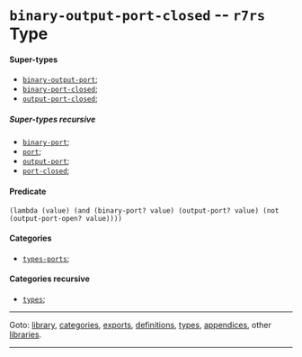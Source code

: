 

<a id='type__r7rs__binary-output-port-closed'></a>

# `binary-output-port-closed` -- `r7rs` Type


<a id='type__r7rs__binary-output-port-closed__super-types'></a>

#### Super-types

 * [`binary-output-port`](../../r7rs/types/binary-output-port.md#type__r7rs__binary-output-port);
 * [`binary-port-closed`](../../r7rs/types/binary-port-closed.md#type__r7rs__binary-port-closed);
 * [`output-port-closed`](../../r7rs/types/output-port-closed.md#type__r7rs__output-port-closed);


<a id='type__r7rs__binary-output-port-closed__super-types-recursive'></a>

##### Super-types recursive

 * [`binary-port`](../../r7rs/types/binary-port.md#type__r7rs__binary-port);
 * [`port`](../../r7rs/types/port.md#type__r7rs__port);
 * [`output-port`](../../r7rs/types/output-port.md#type__r7rs__output-port);
 * [`port-closed`](../../r7rs/types/port-closed.md#type__r7rs__port-closed);


<a id='type__r7rs__binary-output-port-closed__predicate'></a>

#### Predicate

````
(lambda (value) (and (binary-port? value) (output-port? value) (not (output-port-open? value))))
````


<a id='type__r7rs__binary-output-port-closed__categories'></a>

#### Categories

 * [`types-ports`](../../r7rs/categories/types-ports.md#category__r7rs__types-ports);


<a id='type__r7rs__binary-output-port-closed__categories-recursive'></a>

#### Categories recursive

 * [`types`](../../r7rs/categories/types.md#category__r7rs__types);

----

Goto: [library](../../r7rs/_index.md#library__r7rs), [categories](../../r7rs/categories/_index.md#toc__r7rs__categories), [exports](../../r7rs/exports/_index.md#toc__r7rs__exports), [definitions](../../r7rs/definitions/_index.md#toc__r7rs__definitions), [types](../../r7rs/types/_index.md#toc__r7rs__types), [appendices](../../r7rs/appendices/_index.md#toc__r7rs__appendices), other [libraries](../../_libraries.md#toc__libraries).

----

